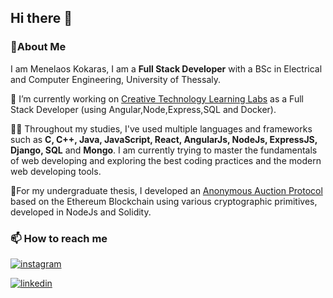 ## Hi there 👋

<!--
**mkokaras/mkokaras** is a ✨ _special_ ✨ repository because its `README.md` (this file) appears on your GitHub profile.

Here are some ideas to get you started:

- 🔭 I’m currently working on ...
- 🌱 I’m currently learning ...
- 👯 I’m looking to collaborate on ...
- 🤔 I’m looking for help with ...
- 💬 Ask me about ...
- 📫 How to reach me: ...
- 😄 Pronouns: ...
- ⚡ Fun fact: ...
-->

 ### 🙌About Me

I am Menelaos Kokaras, I am a **Full Stack Developer** with a BSc in Electrical and Computer Engineering, University of Thessaly.

🔭 I’m currently working on [Creative Technology Learning Labs](https://ctll.e-ce.uth.gr/) as a Full Stack Developer (using Angular,Node,Express,SQL and Docker).

👨‍💻 Throughout my studies, I've used multiple languages and frameworks such as **C, C++, Java, JavaScript, React, AngularJs, NodeJs, ExpressJS, Django, SQL** and **Mongo**. I am currently trying to master the fundamentals of web developing and exploring the best coding practices and the modern web developing tools.

📝For my undergraduate thesis, I developed an [Anonymous Auction Protocol](https://github.com/mkokaras/anon-zether-auction) based on the Ethereum Blockchain using various cryptographic primitives, developed in NodeJs and Solidity.

### 📫 How to reach me

[![instagram](https://img.shields.io/badge/Instagram-f11a97?style=for-the-badge&logo=Instagram&logoColor=white)](https://www.instagram.com/kokaras/)

[![linkedin](https://img.shields.io/badge/Linkedin-1483e5?style=for-the-badge&logo=Linkedin&logoColor=white)](linkedin.com/in/menelaos-kokaras-9a6618235)

